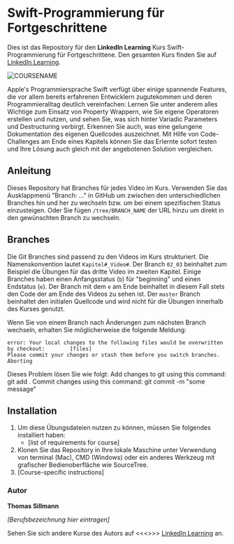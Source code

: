 # Swift-Programmierung für Fortgeschrittene

Dies ist das Repository für den **LinkedIn Learning** Kurs Swift-Programmierung für Fortgeschrittene. Den gesamten Kurs finden Sie auf [LinkedIn Learning][lil-course-url].

![COURSENAME][lil-thumbnail-url] 

Apple's Programmiersprache Swift verfügt über einige spannende Features, die vor allem bereits erfahrenen Entwicklern zugutekommen und deren Programmieralltag deutlich vereinfachen: Lernen Sie unter anderem alles Wichtige zum Einsatz von Property Wrappern, wie Sie eigene Operatoren erstellen und nutzen, und sehen Sie, was sich hinter Variadic Parameters und Destructuring verbirgt. Erkennen Sie auch, was eine gelungene Dokumentation des eigenen Quellcodes auszeichnet. Mit Hilfe von Code-Challenges am Ende eines Kapitels können Sie das Erlernte sofort testen und Ihre Lösung auch gleich mit der angebotenen Solution vergleichen.

## Anleitung

Dieses Repository hat Branches für jedes Video im Kurs. Verwenden Sie das Ausklappmenü "Branch: ..." in GitHub um zwischen den unterschiedlichen Branches hin und her zu wechseln bzw. um bei einem spezifischen Status einzusteigen. Oder Sie fügen `/tree/BRANCH_NAME` der URL hinzu um direkt in den gewünschten Branch zu wechseln.

## Branches

Die Git Branches sind passend zu den Videos im Kurs strukturiert. Die Namenskonvention lautet `Kapitel#_Video#`. Der Branch `02_03` beinhaltet zum Beispiel die Übungen für das dritte Video im zweiten Kapitel. 
Einige Branches haben einen Anfangsstatus (`b`) für "beginning" und einen Endstatus (`e`). Der Branch mit dem `e` am Ende beinhaltet in diesem Fall stets den Code der am Ende des Videos zu sehen ist. Der `master` Branch beinhaltet den initialen Quellcode und wird nicht für die Übungen innerhalb des Kurses genutzt.

Wenn Sie von einem Branch nach Änderungen zum nächsten Branch wechseln, erhalten Sie möglicherweise die folgende Meldung:

```
error: Your local changes to the following files would be overwritten by checkout:        [files]
Please commit your changes or stash them before you switch branches.
Aborting
```

Dieses Problem lösen Sie wie folgt:
    Add changes to git using this command: git add .
    Commit changes using this command: git commit -m "some message"

## Installation

1. Um diese Übungsdateien nutzen zu können, müssen Sie folgendes installiert haben:
   - [list of requirements for course]
2. Klonen Sie das Repository in Ihre lokale Maschine unter Verwendung von terminal (Mac), CMD (Windows) oder ein anderes Werkzeug mit grafischer Bedienoberfläche wie SourceTree.
3. [Course-specific instructions]

### Autor

**Thomas Sillmann**

_[Berufsbezeichnung hier eintragen]_

Sehen Sie sich andere Kurse des Autors auf <<<<Link aktualisieren>>>> [LinkedIn Learning](https://www.linkedin.com/learning/instructors/name_des_autors?u=104) an.

[lil-course-url]: https://www.linkedin.com/learning/building-a-graphql-project-with-react-js
[lil-thumbnail-url]: https://cdn.lynda.com/course/3160821/3160821-1647253332637-16x9.jpg
	
	
